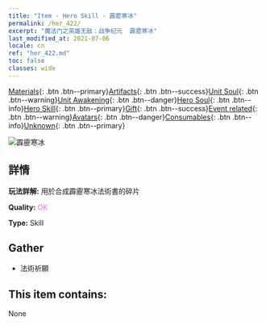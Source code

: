 ```yaml
---
title: "Item - Hero Skill - 霹靂寒冰"
permalink: /her_422/
excerpt: "魔法门之英雄无敌：战争纪元  霹靂寒冰"
last_modified_at: 2021-07-06
locale: cn
ref: "her_422.md"
toc: false
classes: wide
---
```

 [Materials](/ItemsCN/){: .btn .btn--primary}[Artifacts](/ItemsCN/Artifacts/){: .btn .btn--success}[Unit Soul](/ItemsCN/UnitSoul/){: .btn .btn--warning}[Unit Awakening](/ItemsCN/UnitAwakening/){: .btn .btn--danger}[Hero Soul](/ItemsCN/HeroSoul/){: .btn .btn--info}[Hero Skill](/ItemsCN/HeroSkill/){: .btn .btn--primary}[Gift](/ItemsCN/Gift/){: .btn .btn--success}[Event related](/ItemsCN/Events/){: .btn .btn--warning}[Avatars](/ItemsCN/Avatars/){: .btn .btn--danger}[Consumables](/ItemsCN/Consumables/){: .btn .btn--info}[Unknown](/ItemsCN/Unknown/){: .btn .btn--primary}

 ![霹靂寒冰](/images/t/ps_pilihanbing.png)

## 詳情
 **玩法詳解:** 用於合成霹靂寒冰法術書的碎片

 **Quality:** <span style="color: #DA70D6">OK</span>

 **Type:** Skill

## Gather

*    法術祈願 

## This item contains:

  None

